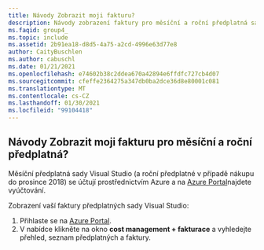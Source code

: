 ```yaml
---
title: Návody Zobrazit moji fakturu?
description: Návody zobrazení faktury pro měsíční a roční předplatná sady Visual Studio
ms.faqid: group4_
ms.topic: include
ms.assetid: 2b91ea18-d8d5-4a75-a2cd-4996e63d77e8
author: CaityBuschlen
ms.author: cabuschl
ms.date: 01/21/2021
ms.openlocfilehash: e74602b38c2ddea670a42894e6ffdfc727cb4d07
ms.sourcegitcommit: cfeffe2364275a347db0ba2dce36d8e80001c081
ms.translationtype: MT
ms.contentlocale: cs-CZ
ms.lasthandoff: 01/30/2021
ms.locfileid: "99104418"
---
```

## <a name="how-do-i-view-my-invoice-for-monthly-and-annual-subscriptions"></a>Návody Zobrazit moji fakturu pro měsíční a roční předplatná?

Měsíční předplatná sady Visual Studio (a roční předplatné v případě nákupu do prosince 2018) se účtují prostřednictvím Azure a na [Azure Portal](https://portal.azure.com/)najdete vyúčtování. 

Zobrazení vaší faktury předplatných sady Visual Studio:
1. Přihlaste se na [Azure Portal](https://portal.azure.com/). 
0. V nabídce klikněte na okno **cost management + fakturace** a vyhledejte přehled, seznam předplatných a faktury. 